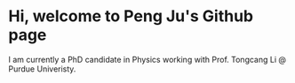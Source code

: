 # Hi, welcome to Peng Ju's Github page
I am currently a PhD candidate in Physics working with Prof. Tongcang Li @ Purdue Univeristy.



<!---
peng-ju/peng-ju is a ✨ special ✨ repository because its `README.md` (this file) appears on your GitHub profile.
You can click the Preview link to take a look at your changes.
--->
